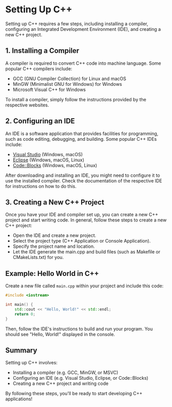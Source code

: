# Setting Up C++

Setting up C++ requires a few steps, including installing a compiler, configuring an Integrated Development Environment (IDE), and creating a new C++ project.

## 1. Installing a Compiler

A compiler is required to convert C++ code into machine language. Some popular C++ compilers include:

- GCC (GNU Compiler Collection) for Linux and macOS
- MinGW (Minimalist GNU for Windows) for Windows
- Microsoft Visual C++ for Windows

To install a compiler, simply follow the instructions provided by the respective websites.

## 2. Configuring an IDE

An IDE is a software application that provides facilities for programming, such as code editing, debugging, and building. Some popular C++ IDEs include:

- [Visual Studio](https://visualstudio.microsoft.com/vs/features/cplusplus/) (Windows, macOS)
- [Eclipse](https://eclipse.org) (Windows, macOS, Linux)
- [Code::Blocks](http://www.codeblocks.org) (Windows, macOS, Linux)

After downloading and installing an IDE, you might need to configure it to use the installed compiler. Check the documentation of the respective IDE for instructions on how to do this.

## 3. Creating a New C++ Project

Once you have your IDE and compiler set up, you can create a new C++ project and start writing code. In general, follow these steps to create a new C++ project:

- Open the IDE and create a new project.
- Select the project type (C++ Application or Console Application).
- Specify the project name and location.
- Let the IDE generate the main.cpp and build files (such as Makefile or CMakeLists.txt) for you.

## Example: Hello World in C++

Create a new file called `main.cpp` within your project and include this code:

```cpp
#include <iostream>

int main() {
    std::cout << "Hello, World!" << std::endl;
    return 0;
}
```

Then, follow the IDE's instructions to build and run your program. You should see "Hello, World!" displayed in the console.

## Summary

Setting up C++ involves:

- Installing a compiler (e.g. GCC, MinGW, or MSVC)
- Configuring an IDE (e.g. Visual Studio, Eclipse, or Code::Blocks)
- Creating a new C++ project and writing code

By following these steps, you'll be ready to start developing C++ applications!